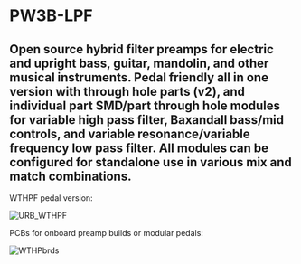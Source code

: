 # PW3B-LPF
## Open source hybrid filter preamps for electric and upright bass, guitar, mandolin, and other musical instruments. Pedal friendly all in one version with through hole parts (v2), and individual part SMD/part through hole modules for variable high pass filter, Baxandall bass/mid controls, and variable resonance/variable frequency low pass filter. All modules can be configured for standalone use in various mix and match combinations.

WTHPF pedal version:

![URB_WTHPF](https://user-images.githubusercontent.com/127763821/226944304-6bf4629e-d4f2-4385-b0fc-5d0c63e9c0e3.jpg)

PCBs for onboard preamp builds or modular pedals:

![WTHPbrds](https://user-images.githubusercontent.com/127763821/230647939-fd327973-2f2c-498c-b5cb-015f18d821fb.png)
